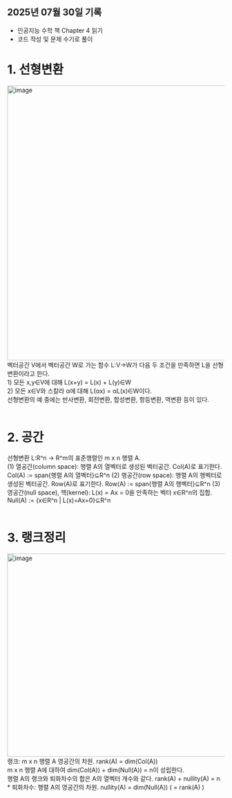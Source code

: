## 2025년 07월 30일 기록
- 인공지능 수학 책 Chapter 4 읽기
- 코드 작성 및 문제 수기로 풀이

<h1> 1. 선형변환</h1>
<img width="1912" height="636" alt="image" src="https://github.com/user-attachments/assets/199dfd06-96a6-47b9-a0da-15ebe2a7ec2d" />
벡터공간 V에서 벡터공간 W로 가는 함수 L:V->W가 다음 두 조건을 만족하면 L을 선형변환이라고 한다.<br>
1) 모든 x,y∈V에 대해 L(x+y) = L(x) + L(y)∈W<br>
2) 모든 x∈V와 스칼라 α에 대해 L(αx) = αL(x)∈W이다.<br>
선형변환의 예 중에는 반사변환, 회전변환, 합성변환, 항등변환, 역변환 등이 있다.
<br><br>

<h1>2. 공간</h1>
선형변환 L:R^n -> R^m의 표준행렬인 m x n 행렬 A.<br>
(1) 열공간(column space): 행렬 A의 열벡터로 생성된 벡터공간. Col(A)로 표기한다.
<t>Col(A) := span{행렬 A의 열벡터}⊆R^n</t>
(2) 행공간(row space): 행렬 A의 행벡터로 생성된 벡터공간. Row(A)로 표기한다.
<t>Row(A) := span{행렬 A의 행벡터}⊆R^n</t>
(3) 영공간(null space), 헥(kernel): L(x) = Ax = 0을 만족하는 벡터 x∈R^n의 집합. 
<t>Null(A) := {x∈R^n | L(x)=Ax=0}⊆R^n</t>
<br><br>

<h1>3. 랭크정리</h1>
<img width="1722" height="470" alt="image" src="https://github.com/user-attachments/assets/b86a9a66-49f7-4c2a-852c-c66f4dbedcdb" />
랭크: m x n 행렬 A 영공간의 차원. rank(A) = dim(Col(A)) <br>
m x n 행렬 A에 대하여 dim(Col(A)) + dim(Null(A)) = n이 성립한다. <br>
행렬 A의 랭크와 퇴화차수의 합은 A의 열벡터 개수와 같다. rank(A) + nullity(A) = n<br>
* 퇴화차수: 행렬 A의 영공간의 차원. nullity(A) = dim(Null(A)) ( = rank(A) )
